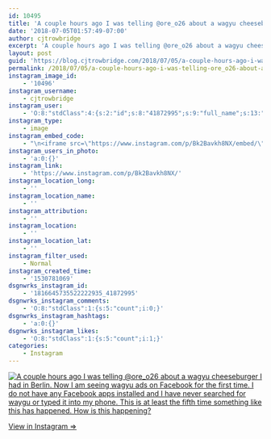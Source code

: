 ```yaml
---
id: 10495
title: 'A couple hours ago I was telling @ore_o26 about a wagyu cheeseburger I had in Berlin. Now I am seeing wagyu ads on Facebook for the first time. I do not have any Facebook apps installed and I have never searched for waygu or typed it into my phone. This is at least the fifth time something like this has happened. How is this happening?'
date: '2018-07-05T01:57:49-07:00'
author: cjtrowbridge
excerpt: 'A couple hours ago I was telling @ore_o26 about a wagyu cheeseburger I had in Berlin. Now I am seeing wagyu ads on Facebook for the first time. I do not have any Facebook apps installed and I have never searched for waygu or typed it into my phone. This is at least the fifth time something like this has happened. How is this happening?'
layout: post
guid: 'https://blog.cjtrowbridge.com/2018/07/05/a-couple-hours-ago-i-was-telling-ore_o26-about-a-wagyu-cheeseburger-i-had-in-berlin-now-i-am-seeing-wagyu-ads-on-facebook-for-the-first-time-i-do-not-have-any-facebook-apps-installed-and-i-have-nev/'
permalink: /2018/07/05/a-couple-hours-ago-i-was-telling-ore_o26-about-a-wagyu-cheeseburger-i-had-in-berlin-now-i-am-seeing-wagyu-ads-on-facebook-for-the-first-time-i-do-not-have-any-facebook-apps-installed-and-i-have-nev/
instagram_image_id:
    - '10496'
instagram_username:
    - cjtrowbridge
instagram_user:
    - 'O:8:"stdClass":4:{s:2:"id";s:8:"41872995";s:9:"full_name";s:13:"CJ Trowbridge";s:15:"profile_picture";s:182:"https://scontent.cdninstagram.com/vp/bdb3dc682730332976d1b56b290153a5/5BE0461C/t51.2885-19/s150x150/13724650_1188772791164794_142557231_a.jpg?efg=eyJ1cmxnZW4iOiJ1cmxnZW5fZnJvbV9pZyJ9";s:8:"username";s:12:"cjtrowbridge";}'
instagram_type:
    - image
instagram_embed_code:
    - "\n<iframe src=\"https://www.instagram.com/p/Bk2Bavkh8NX/embed/\" width=\"612\" height=\"710\" frameborder=\"0\" scrolling=\"no\" allowtransparency=\"true\" class=\"insta-image-embed\"></iframe>\n"
instagram_users_in_photo:
    - 'a:0:{}'
instagram_link:
    - 'https://www.instagram.com/p/Bk2Bavkh8NX/'
instagram_location_long:
    - ''
instagram_location_name:
    - ''
instagram_attribution:
    - ''
instagram_location:
    - ''
instagram_location_lat:
    - ''
instagram_filter_used:
    - Normal
instagram_created_time:
    - '1530781069'
dsgnwrks_instagram_id:
    - '1816645735522222935_41872995'
dsgnwrks_instagram_comments:
    - 'O:8:"stdClass":1:{s:5:"count";i:0;}'
dsgnwrks_instagram_hashtags:
    - 'a:0:{}'
dsgnwrks_instagram_likes:
    - 'O:8:"stdClass":1:{s:5:"count";i:1;}'
categories:
    - Instagram
---
```


[![A couple hours ago I was telling @ore_o26 about a wagyu cheeseburger I had in Berlin. Now I am seeing wagyu ads on Facebook for the first time. I do not have any Facebook apps installed and I have never searched for waygu or typed it into my phone. This is at least the fifth time something like this has happened. How is this happening?](https://blog.cjtrowbridge.com/wp-content/uploads/2018/07/1530781069-1-1.jpg)](https://www.instagram.com/p/Bk2Bavkh8NX/)

[View in Instagram ⇒](https://www.instagram.com/p/Bk2Bavkh8NX/)